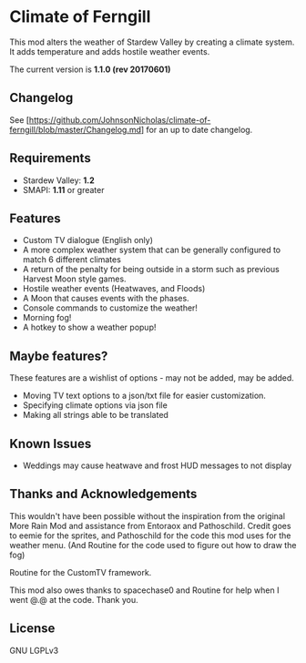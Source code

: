 # Climate of Ferngill

This mod alters the weather of Stardew Valley by creating a climate system. It adds temperature and adds hostile weather events. 

The current version is __1.1.0 (rev 20170601)__ 

## Changelog

See [https://github.com/JohnsonNicholas/climate-of-ferngill/blob/master/Changelog.md] for an up to date changelog.

## Requirements
* Stardew Valley: __1.2__ 
* SMAPI: __1.11__ or greater

## Features
* Custom TV dialogue (English only)
* A more complex weather system that can be generally configured to match 6 different climates
* A return of the penalty for being outside in a storm such as previous Harvest Moon style games.
* Hostile weather events (Heatwaves, and Floods)
* A Moon that causes events with the phases.
* Console commands to customize the weather!
* Morning fog!
* A hotkey to show a weather popup!

## Maybe features?

These features are a wishlist of options - may not be added, may be added.

* Moving TV text options to a json/txt file for easier customization.
* Specifying climate options via json file
* Making all strings able to be translated

## Known Issues

* Weddings may cause heatwave and frost HUD messages to not display


## Thanks and Acknowledgements

This wouldn't have been possible without the inspiration from the original More Rain Mod and assistance from Entoraox and 
Pathoschild. Credit goes to eemie for the sprites, and Pathoschild for the code this mod uses for the weather menu. (And
Routine for the code used to figure out how to draw the fog)

Routine for the CustomTV framework.

This mod also owes thanks to spacechase0 and Routine for help when I went @.@ at the code. Thank you.

## License

GNU LGPLv3